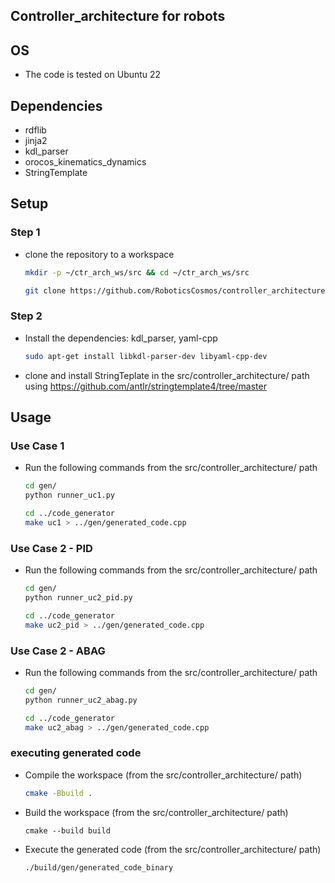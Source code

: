 ## Controller_architecture for robots


## OS
- The code is tested on Ubuntu 22

## Dependencies
- rdflib
- jinja2
- kdl_parser
- orocos_kinematics_dynamics
- StringTemplate

## Setup

### Step 1

- clone the repository to a workspace 

    ```bash
    mkdir -p ~/ctr_arch_ws/src && cd ~/ctr_arch_ws/src

    git clone https://github.com/RoboticsCosmos/controller_architecture.git
    ```

### Step 2

- Install the dependencies: kdl_parser, yaml-cpp

    ```bash
    sudo apt-get install libkdl-parser-dev libyaml-cpp-dev 
    ```
- clone and install StringTeplate in the src/controller_architecture/ path using https://github.com/antlr/stringtemplate4/tree/master


## Usage

### Use Case 1

- Run the following commands from the src/controller_architecture/ path
    
    ```bash
    cd gen/
    python runner_uc1.py

    cd ../code_generator
    make uc1 > ../gen/generated_code.cpp

    ```

### Use Case 2 - PID

- Run the following commands from the src/controller_architecture/ path
    
    ```bash
    cd gen/
    python runner_uc2_pid.py

    cd ../code_generator
    make uc2_pid > ../gen/generated_code.cpp

    ```

### Use Case 2 - ABAG

- Run the following commands from the src/controller_architecture/ path
    
    ```bash
    cd gen/
    python runner_uc2_abag.py

    cd ../code_generator
    make uc2_abag > ../gen/generated_code.cpp

    ```

### executing generated code

- Compile the workspace (from the src/controller_architecture/ path)

    ```bash
    cmake -Bbuild .

    ```

- Build the workspace (from the src/controller_architecture/ path)

    ```
    cmake --build build

    ```

- Execute the generated code (from the src/controller_architecture/ path)
  
    ```
    ./build/gen/generated_code_binary

    ```
